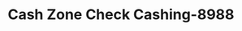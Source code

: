 ---
f_zip-code: 35650
f_state-code: AL
title: Cash Zone Check Cashing-8988
f_phone: 256-974-6555
f_city-only: Moulton
f_address: 12521 Al Highway 157 Suite A Moulton
f_location-unique-id: '8988'
slug: cash-zone-check-cashing-8988
updated-on: '2024-05-30T13:46:58.046Z'
created-on: '2024-05-30T13:36:59.803Z'
published-on: '2024-05-30T13:54:32.469Z'
f_city-state: cms/city/moulton-al.md
f_company: cms/company/cash-zone-check-cashing.md
f_state: cms/state/alabama.md
layout: '[payday-loan].html'
tags: payday-loan
---